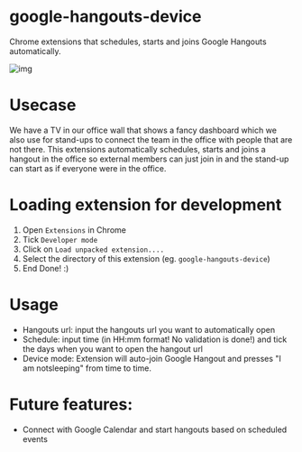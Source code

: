 # google-hangouts-device
Chrome extensions that schedules, starts and joins Google Hangouts automatically.

![img](https://drive.google.com/uc?id=0B1bFpgxlGGQbNGdqS3VCeE1ESUk)

# Usecase
We have a TV in our office wall that shows a fancy dashboard which we also use for
stand-ups to connect the team in the office with people that are not there. This
extensions automatically schedules, starts and joins a hangout in the office so
external members can just join in and the stand-up can start as if everyone were
in the office.

# Loading extension for development
1. Open `Extensions` in Chrome
2. Tick `Developer mode`
3. Click on `Load unpacked extension....`
4. Select the directory of this extension (eg. `google-hangouts-device`)
5. End Done! :)

# Usage
- Hangouts url: input the hangouts url you want to automatically open
- Schedule: input time (in HH:mm format! No validation is done!) and tick the days when you want to open the hangout url
- Device mode: Extension will auto-join Google Hangout and presses "I am notsleeping" from time to time.

# Future features:
- Connect with Google Calendar and start hangouts based on scheduled events
